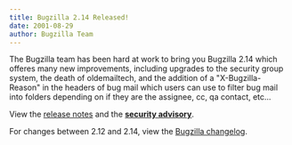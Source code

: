 ```yaml
---
title: Bugzilla 2.14 Released!
date: 2001-08-29
author: Bugzilla Team
---
```

The Bugzilla team has been hard at work to bring you Bugzilla 2.14 which offeres many new improvements, including upgrades to the security group system, the death of oldemailtech, and the addition of a "X-Bugzilla-Reason" in the headers of bug mail which users can use to filter bug mail into folders depending on if they are the assignee, cc, qa contact, etc...

View the [release notes](/releases/2.14/) and the **[security advisory](/security/2.14/)**.

For changes between 2.12 and 2.14, view the [Bugzilla changelog](https://github.com/bugzilla/bugzilla/compare/2.14).
